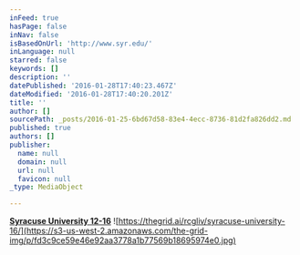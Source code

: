 ```yaml
---
inFeed: true
hasPage: false
inNav: false
isBasedOnUrl: 'http://www.syr.edu/'
inLanguage: null
starred: false
keywords: []
description: ''
datePublished: '2016-01-28T17:40:23.467Z'
dateModified: '2016-01-28T17:40:20.201Z'
title: ''
author: []
sourcePath: _posts/2016-01-25-6bd67d58-83e4-4ecc-8736-81d2fa826dd2.md
published: true
authors: []
publisher:
  name: null
  domain: null
  url: null
  favicon: null
_type: MediaObject

---
```

[**Syracuse University 12-16**][0]
![https://thegrid.ai/rcgliv/syracuse-university-16/](https://s3-us-west-2.amazonaws.com/the-grid-img/p/fd3c9ce59e46e92aa3778a1b77569b18695974e0.jpg)

[0]: https://thegrid.ai/rcgliv/syracuse-university-16/